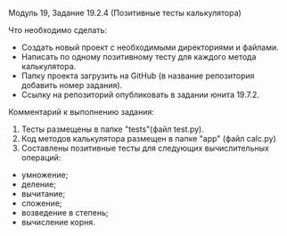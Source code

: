 Модуль 19, Задание 19.2.4 (Позитивные тесты калькулятора)

Что необходимо сделать:

- Создать новый проект с необходимыми директориями и файлами.
- Написать по одному позитивному тесту для каждого метода калькулятора.
- Папку проекта загрузить на GitHub (в название репозитория добавить номер задания).
- Ссылку на репозиторий опубликовать в задании юнита 19.7.2.

Комментарий к выполнению задания: 
1. Тесты размещены в папке "tests"(файл test.py).
2. Код методов калькулятора размещен в папке "app" (файл calc.py)
3. Составлены позитивные тесты для следующих вычислительных операций:
- умножение;
- деление;
- вычитание;
- сложение;
- возведение в степень;
- вычисление корня.
